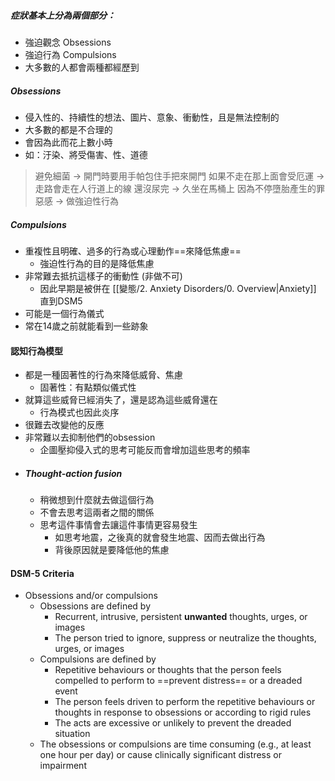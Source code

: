 ##### 症狀基本上分為兩個部分：
- 強迫觀念  Obsessions
- 強迫行為 Compulsions
- 大多數的人都會兩種都經歷到

#####  Obsessions
- 侵入性的、持續性的想法、圖片、意象、衝動性，且是無法控制的
- 大多數的都是不合理的
- 會因為此而花上數小時
- 如：汙染、將受傷害、性、道德

> 避免細菌 -> 開門時要用手帕包住手把來開門 
> 如果不走在那上面會受厄運 -> 走路會走在人行道上的線 
> 還沒尿完 -> 久坐在馬桶上
> 因為不停墮胎產生的罪惡感 -> 做強迫性行為


##### Compulsions
- 重複性且明確、過多的行為或心理動作==來降低焦慮==
	-	強迫性行為的目的是降低焦慮
- 非常難去抵抗這樣子的衝動性 (非做不可)
	- 因此早期是被併在 [[變態/2. Anxiety Disorders/0. Overview|Anxiety]] 直到DSM5
- 可能是一個行為儀式
- 常在14歲之前就能看到一些跡象

#### 認知行為模型
- 都是一種固著性的行為來降低威脅、焦慮
	- 固著性：有點類似儀式性
- 就算這些威脅已經消失了，還是認為這些威脅還在
	- 行為模式也因此炎序
- 很難去改變他的反應
- 非常難以去抑制他們的obsession
	- 企圖壓抑侵入式的思考可能反而會增加這些思考的頻率
- ##### Thought-action fusion
	- 稍微想到什麼就去做這個行為
	- 不會去思考這兩者之間的關係
	- 思考這件事情會去讓這件事情更容易發生
		- 如思考地震，之後真的就會發生地震、因而去做出行為
		- 背後原因就是要降低他的焦慮

#### DSM-5 Criteria
- Obsessions and/or compulsions
	- Obsessions are defined by
		- Recurrent, intrusive, persistent __unwanted__ thoughts, urges, or images
		- The person tried to ignore, suppress or neutralize the thoughts, urges, or images
	- Compulsions are defined by
		- Repetitive behaviours or thoughts that the person feels compelled to perform to ==prevent distress== or a dreaded event
		- The person feels driven to perform the repetitive behaviours or thoughts in response to obsessions or according to rigid rules
		- The acts are excessive or unlikely to prevent the dreaded situation
	- The obsessions or compulsions are time consuming (e.g., at least one hour per day) or cause clinically significant distress or impairment

